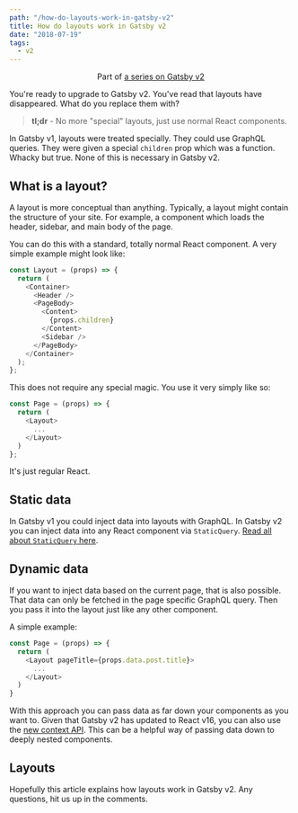 ```yaml
---
path: "/how-do-layouts-work-in-gatsby-v2"
title: How do layouts work in Gatsby v2
date: "2018-07-19"
tags:
  - v2
---
```

<span style="text-align: center; display: block;">Part of [a series on Gatsby v2](/gatsby-v2)</span>

You're ready to upgrade to Gatsby v2. You've read that layouts have disappeared. What do you replace them with?

> **tl;dr** - No more "special" layouts, just use normal React components.

In Gatsby v1, layouts were treated specially. They could use GraphQL queries. They were given a special `children` prop which was a function. Whacky but true. None of this is necessary in Gatsby v2.

## What is a layout?

A layout is more conceptual than anything. Typically, a layout might contain the structure of your site. For example, a component which loads the header, sidebar, and main body of the page.

You can do this with a standard, totally normal React component. A very simple example might look like:

```javascript
const Layout = (props) => {
  return (
    <Container>
      <Header />
      <PageBody>
        <Content>
          {props.children}
        </Content>
        <Sidebar />
      </PageBody>
    </Container>
  );
};
```

This does not require any special magic. You use it very simply like so:

```javascript
const Page = (props) => {
  return (
    <Layout>
      ...
    </Layout>
  )
};
```

It's just regular React.

## Static data

In Gatsby v1 you could inject data into layouts with GraphQL. In Gatsby v2 you can inject data into any React component via `StaticQuery`. [Read all about `StaticQuery` here](/staticquery-in-gatsby-v2).

## Dynamic data

If you want to inject data based on the current page, that is also possible. That data can only be fetched in the page specific GraphQL query. Then you pass it into the layout just like any other component.

A simple example:

```javascript
const Page = (props) => {
  return (
    <Layout pageTitle={props.data.post.title}>
      ...
    </Layout>
  )
}
```

With this approach you can pass data as far down your components as you want to. Given that Gatsby v2 has updated to React v16, you can also use the [new context API](https://reactjs.org/docs/context.html). This can be a helpful way of passing data down to deeply nested components.

## Layouts

Hopefully this article explains how layouts work in Gatsby v2. Any questions, hit us up in the comments.
